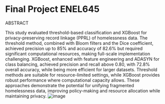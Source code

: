 # Final Project ENEL645



ABSTRACT

This study evaluated threshold-based classification and XGBoost for privacy-preserving record linkage (PPRL) of homelessness data. The threshold method, combined with Bloom filters and the Dice coefficient, achieved precision up to 85% and accuracy of 82.6% but required significant computational resources, making full-scale implementation challenging. XGBoost, enhanced with feature engineering and ADASYN for class balancing, achieved precision and recall above 0.80, with 72.8% overall accuracy, while being more efficient for larger datasets. Threshold methods are suitable for resource-limited settings, while XGBoost provides robust performance where computational capacity allows. These approaches demonstrate the potential for unifying fragmented homelessness data, improving policy-making and resource allocation while maintaining privacy.
![image](https://github.com/user-attachments/assets/7f52e3c8-4846-4765-b594-1cc108db9da0)
